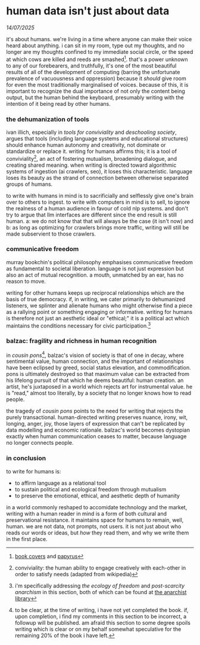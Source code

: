 # human data isn't just about data

*14/07/2025*

it's about humans. we're living in a time where anyone can make their voice
heard about anything. i can sit in my room, type out my thoughts, and no longer
are my thoughts confined to my immediate social circle, or the speed at which
cows are killed and reeds are smashed[^1]. that's a power unknown to any of our
forebearers, and truthfully, it's one of the most beautiful results of all of
the development of computing (barring the unfortunate prevalence of vacuousness
and oppression) because it *should* give room for even the most traditionally
marginalised of voices. because of this, it is important to recognize the dual
importance of not only the content being output, but the human behind the
keyboard, presumably writing with the intention of it being read by other
humans.

### the dehumanization of tools

ivan illich, especially in *tools for conviviality* and *deschooling society*,
argues that tools (including language systems and educational structures) should
enhance human autonomy and creativity, not dominate or standardize or replace
it. writing for humans affirms this; it is a tool of conviviality[^2], an act of
fostering mutualism, broadening dialogue, and creating shared meaning. when
writing is directed toward algorithmic systems of ingestion (ai crawlers, seo),
it loses this characteristic. language loses its beauty as the strand of
connection between otherwise separated groups of humans. 

to write with humans in mind is to sacrificially and selflessly give one's brain
over to others to ingest. to write with computers in mind is to sell, to ignore
the realness of a human audience in favour of cold nlp systems. and don't try to
argue that llm interfaces are different since the end result is still human. a: 
we do not know that that will always be the case (it isn't now) and b: as long
as optimizing for crawlers brings more traffic, writing will still be made
subservient to those crawlers.

### communicative freedom

murray bookchin's political philosophy emphasises communicative freedom as
fundamental to societal liberation. language is not just expression but also an
act of mutual recognition. a mouth, unmatched by an ear, has no reason to move.

writing for other humans keeps up reciprocal relationships which are the basis
of true democracy. if, in writing, we cater primarily to dehumanized listeners,
we splinter and alienate humans who might otherwise find a piece as a rallying
point or something engaging or informative. writing for humans is therefore not
just an aesthetic ideal or "ethical;" it is a political act which maintains the
conditions necessary for civic participation.[^3]

### balzac: fragility and richness in human recognition

in *cousin pons*[^4], balzac's vision of society is that of one in decay, where
sentimental value, human connection, and the important of relationships have
been eclipsed by greed, social status elevation, and commodification. pons is
ultimately destroyed so that maximum value can be extracted from his lifelong
pursuit of that which he deems beautiful: human creation. an artist, he's
juxtaposed in a world which rejects art for instrumental value. he is "read,"
almost too literally, by a society that no longer knows how to read people.

the tragedy of *cousin pons* points to the need for writing that rejects the
purely transactional. human-directed writing preserves nuance, irony, wit,
longing, anger, joy, those layers of expression that can't be replicated by
data modelling and economic rationale. balzac's world becomes dystopian exactly
when human communication ceases to matter, because language no longer connects
people.

### in conclusion

to write for humans is:

- to affirm language as a relational tool
- to sustain political and ecological freedom through mutualism
- to preserve the emotional, ethical, and aesthetic depth of humanity

in a world commonly reshaped to accomidate technology and the market, writing
with a human reader in mind is a form of both cultural and preservational
resistance. it maintains space for humans to remain, well, human. we are not
data, not prompts, not users. it is not just about who reads our words or ideas,
but *how* they read them, and why we write them in the first place.

[^1]: [book covers](https://en.wikipedia.org/wiki/Bookbinding#Development) and [papyrus](https://en.wikipedia.org/wiki/Cyperus_papyrus)
[^2]: conviviality: the human ability to engage creatively with each-other in order to satisfy needs (adapted from wikipedia)
[^3]: i'm specifically addressing *the ecology of freedom* and *post-scarcity anarchism* in this section, both of which can be found at [the anarchist library](https://theanarchistlibrary.org)
[^4]: to be clear, at the time of writing, i have not yet completed the book. if, upon completion, i find my comments in this section to be incorrect, a followup will be published. am afraid this section to some degree spoils writing which is clear or on my behalf somewhat speculative for the remaining 20% of the book i have left. 

